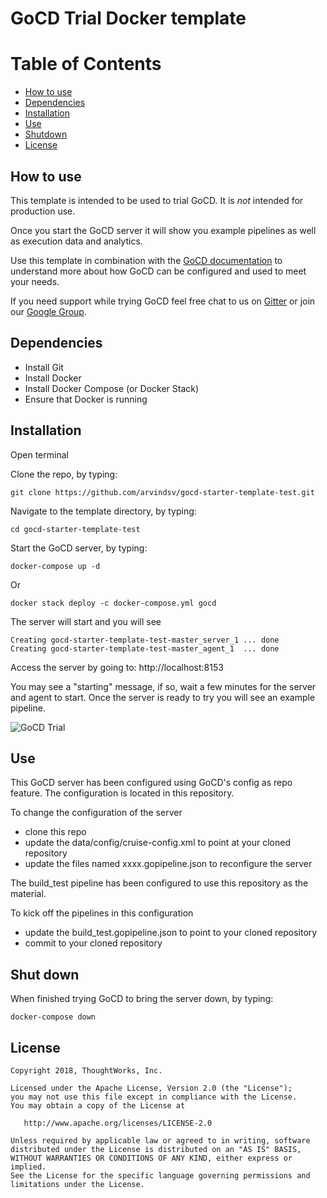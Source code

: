 # GoCD Trial Docker template 

Table of Contents
=================

  * [How to use](#how-to-use)
  * [Dependencies](#dependencies)
  * [Installation](#installation)
  * [Use](#use)
  * [Shutdown](#shutdown)
  * [License](#license) 
 
## How to use 

This template is intended to be used to trial GoCD. It is *not* intended for production use. 

Once you start the GoCD server it will show you example pipelines as well as execution data and analytics.

Use this template in combination with the [GoCD documentation](https://www.gocd.org/getting-started/part-1/) to understand more about how GoCD can be configured and used to meet your needs. 

If you need support while trying GoCD feel free chat to us on [Gitter](https://gitter.im/gocd/gocd) or join our [Google Group](https://groups.google.com/forum/#!forum/go-cd).


## Dependencies

* Install Git 
* Install Docker 
* Install Docker Compose (or Docker Stack)
* Ensure that Docker is running 

## Installation

Open terminal

Clone the repo, by typing:

```
git clone https://github.com/arvindsv/gocd-starter-template-test.git
```

Navigate to the template directory, by typing: 

```
cd gocd-starter-template-test
```


Start the GoCD server, by typing:

```
docker-compose up -d
```

Or

```
docker stack deploy -c docker-compose.yml gocd
```

The server will start and you will see 


```
Creating gocd-starter-template-test-master_server_1 ... done
Creating gocd-starter-template-test-master_agent_1  ... done

```


Access the server by going to: http://localhost:8153

You may see a "starting" message, if so, wait a few minutes for the server and agent to start. Once the server is ready to try you will see an example pipeline. 

![GoCD Trial](https://github.com/arvindsv/gocd-starter-template-test/blob/master/images/GoCD_Docker_Template_image.png)

## Use 

This GoCD server has been configured using GoCD's config as repo feature. The configuration is located in this repository. 

To change the configuration of the server

* clone this repo
* update the data/config/cruise-config.xml to point at your cloned repository 
* update the files named xxxx.gopipeline.json to reconfigure the server 

The build_test pipeline has been configured to use this repository as the material. 

To kick off the pipelines in this configuration 

* update the build_test.gopipeline.json to point to your cloned repository
* commit to your cloned repository  

## Shut down

When finished trying GoCD to bring the server down, by typing:

```
docker-compose down
```

## License

```plain
Copyright 2018, ThoughtWorks, Inc.

Licensed under the Apache License, Version 2.0 (the "License");
you may not use this file except in compliance with the License.
You may obtain a copy of the License at

   http://www.apache.org/licenses/LICENSE-2.0

Unless required by applicable law or agreed to in writing, software
distributed under the License is distributed on an "AS IS" BASIS,
WITHOUT WARRANTIES OR CONDITIONS OF ANY KIND, either express or implied.
See the License for the specific language governing permissions and
limitations under the License.
```
